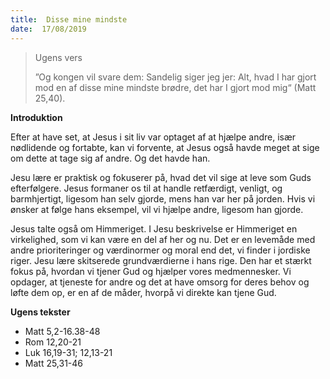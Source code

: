 ```yaml
---
title:  Disse mine mindste
date:  17/08/2019
---
```


> <p>Ugens vers</p>
> ”Og kongen vil svare dem: Sandelig siger jeg jer: Alt, hvad I har gjort mod en af disse mine mindste brødre, det har I gjort mod mig“ (Matt 25,40).

**Introduktion**

Efter at have set, at Jesus i sit liv var optaget af at hjælpe andre, især nødlidende og fortabte, kan vi forvente, at Jesus også havde meget at sige om dette at tage sig af andre. Og det havde han.

Jesu lære er praktisk og fokuserer på, hvad det vil sige at leve som Guds efterfølgere. Jesus formaner os til at handle retfærdigt, venligt, og barmhjertigt, ligesom han selv gjorde, mens han var her på jorden. Hvis vi ønsker at følge hans eksempel, vil vi hjælpe andre, ligesom han gjorde.

Jesus talte også om Himmeriget. I Jesu beskrivelse er Himmeriget en virkelighed, som vi kan være en del af her og nu. Det er en levemåde med andre prioriteringer og værdinormer og moral end det, vi finder i jordiske riger. Jesu lære skitserede grundværdierne i hans rige. Den har et stærkt fokus på, hvordan vi tjener Gud og hjælper vores medmennesker. Vi opdager, at tjeneste for andre og det at have omsorg for deres behov og løfte dem op, er en af de måder, hvorpå vi direkte kan tjene Gud.

**Ugens tekster**

- Matt 5,2-16.38-48
- Rom 12,20-21
- Luk 16,19-31; 12,13-21
- Matt 25,31-46